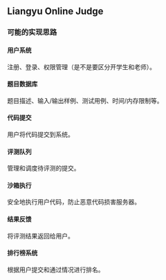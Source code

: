 ## Liangyu Online Judge

### 可能的实现思路

#### 用户系统

注册、登录、权限管理（是不是要区分开学生和老师）。

#### 题目数据库

题目描述、输入/输出样例、测试用例、时间/内存限制等。

#### 代码提交

用户将代码提交到系统。

#### 评测队列

管理和调度待评测的提交。

#### 沙箱执行

安全地执行用户代码，防止恶意代码损害服务器。

#### 结果反馈

将评测结果返回给用户。

#### 排行榜系统

根据用户提交和通过情况进行排名。
